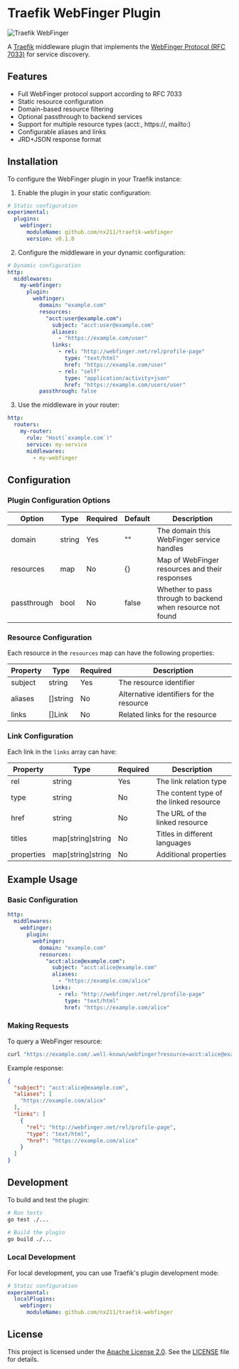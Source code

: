 # Traefik WebFinger Plugin

![Traefik WebFinger](https://raw.githubusercontent.com/nx211/traefik-webfinger/main/.assets/icon.png)

A [Traefik](https://traefik.io/) middleware plugin that implements the [WebFinger Protocol (RFC 7033)](https://datatracker.ietf.org/doc/html/rfc7033) for service discovery.

## Features

- Full WebFinger protocol support according to RFC 7033
- Static resource configuration
- Domain-based resource filtering
- Optional passthrough to backend services
- Support for multiple resource types (acct:, https://, mailto:)
- Configurable aliases and links
- JRD+JSON response format

## Installation

To configure the WebFinger plugin in your Traefik instance:

1. Enable the plugin in your static configuration:

```yaml
# Static configuration
experimental:
  plugins:
    webfinger:
      moduleName: github.com/nx211/traefik-webfinger
      version: v0.1.0
```

2. Configure the middleware in your dynamic configuration:

```yaml
# Dynamic configuration
http:
  middlewares:
    my-webfinger:
      plugin:
        webfinger:
          domain: "example.com"
          resources:
            "acct:user@example.com":
              subject: "acct:user@example.com"
              aliases:
                - "https://example.com/user"
              links:
                - rel: "http://webfinger.net/rel/profile-page"
                  type: "text/html"
                  href: "https://example.com/user"
                - rel: "self"
                  type: "application/activity+json"
                  href: "https://example.com/users/user"
          passthrough: false
```

3. Use the middleware in your router:

```yaml
http:
  routers:
    my-router:
      rule: "Host(`example.com`)"
      service: my-service
      middlewares:
        - my-webfinger
```

## Configuration

### Plugin Configuration Options

| Option | Type | Required | Default | Description |
|--------|------|----------|---------|-------------|
| domain | string | Yes | "" | The domain this WebFinger service handles |
| resources | map | No | {} | Map of WebFinger resources and their responses |
| passthrough | bool | No | false | Whether to pass through to backend when resource not found |

### Resource Configuration

Each resource in the `resources` map can have the following properties:

| Property | Type | Required | Description |
|----------|------|----------|-------------|
| subject | string | Yes | The resource identifier |
| aliases | []string | No | Alternative identifiers for the resource |
| links | []Link | No | Related links for the resource |

### Link Configuration

Each link in the `links` array can have:

| Property | Type | Required | Description |
|----------|------|----------|-------------|
| rel | string | Yes | The link relation type |
| type | string | No | The content type of the linked resource |
| href | string | No | The URL of the linked resource |
| titles | map[string]string | No | Titles in different languages |
| properties | map[string]string | No | Additional properties |

## Example Usage

### Basic Configuration

```yaml
http:
  middlewares:
    webfinger:
      plugin:
        webfinger:
          domain: "example.com"
          resources:
            "acct:alice@example.com":
              subject: "acct:alice@example.com"
              aliases:
                - "https://example.com/alice"
              links:
                - rel: "http://webfinger.net/rel/profile-page"
                  type: "text/html"
                  href: "https://example.com/alice"
```

### Making Requests

To query a WebFinger resource:

```bash
curl "https://example.com/.well-known/webfinger?resource=acct:alice@example.com"
```

Example response:

```json
{
  "subject": "acct:alice@example.com",
  "aliases": [
    "https://example.com/alice"
  ],
  "links": [
    {
      "rel": "http://webfinger.net/rel/profile-page",
      "type": "text/html",
      "href": "https://example.com/alice"
    }
  ]
}
```

## Development

To build and test the plugin:

```bash
# Run tests
go test ./...

# Build the plugin
go build ./...
```

### Local Development

For local development, you can use Traefik's plugin development mode:

```yaml
# Static configuration
experimental:
  localPlugins:
    webfinger:
      moduleName: github.com/nx211/traefik-webfinger
```

## License

This project is licensed under the [Apache License 2.0](LICENSE). See the [LICENSE](LICENSE) file for details.

